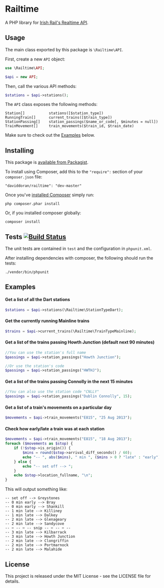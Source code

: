 # Railtime

A PHP library for [Irish Rail's Realtime API](http://api.irishrail.ie/realtime/).

## Usage

The main class exported by this package is `\Railtime\API`.

First, create a new `API` object:

```php
use \Railtime\API;

$api = new API;
```

Then, call the various API methods:

```php
$stations = $api->stations();
```

The `API` class exposes the following methods:

    Station[]           stations([$station_type])
    RunningTrain[]      current_trains([$train_type])
    StationPassing[]    station_passings($name_or_code[, $minutes = null])
    TrainMovement[]     train_movements($train_id, $train_date)

Make sure to check out the [Examples](#examples) below.

## Installing

This package is [available from Packagist](https://packagist.org/packages/daviddoran/railtime).

To install using Composer, add this to the `"require":` section of your `composer.json` file:

    "daviddoran/railtime": "dev-master"

Once you've [installed Composer](http://getcomposer.org/doc/00-intro.md#installation-nix) simply run:

    php composer.phar install

Or, if you installed composer globally:

    composer install

## Tests [![Build Status](https://api.travis-ci.org/daviddoran/php-railtime.png)](https://travis-ci.org/daviddoran/php-railtime)

The unit tests are contained in `test` and the configuration in `phpunit.xml`.

After installing dependencies with composer, the following should run the tests:

    ./vendor/bin/phpunit

## Examples

#### Get a list of all the Dart stations

```php
$stations = $api->stations(\Railtime\StationTypeDart);
```

#### Get the currently running Mainline trains

```php
$trains = $api->current_trains(\Railtime\TrainTypeMainline);
```

#### Get a list of the trains passing Howth Junction (default next 90 minutes)

```php
//You can use the station's full name
$passings = $api->station_passings("Howth Junction");

//Or use the station's code
$passings = $api->station_passings("HWTHJ");
```

#### Get a list of the trains passing Connolly in the next 15 minutes

```php
//You can also use the station code "CNLLY"
$passings = $api->station_passings("Dublin Connolly", 15);
```

#### Get a list of a train's movements on a particular day

```php
$movements = $api->train_movements("E815", "25 Aug 2013");
```

#### Check how early/late a train was at each station

```php
$movements = $api->train_movements("E815", "18 Aug 2013");
foreach ($movements as $stop) {
    if (!$stop->is_origin()) {
        $mins = round($stop->arrival_diff_seconds() / 60);
        echo "-- ", abs($mins), " min ", ($mins > 0 ? "late" : "early"), " --> ";
    } else {
        echo "-- set off --> ";
    }
    echo $stop->location_fullname, "\n";
}
```

This will output something like:

    -- set off --> Greystones
    -- 0 min early --> Bray
    -- 0 min early --> Shankill
    -- 1 min late --> Killiney
    -- 1 min late --> Dalkey
    -- 2 min late --> Glenageary
    -- 2 min late --> Sandycove
    -- ✂ -- ✂ -- snip -- ✂ -- ✂ --
    -- 3 min late --> Kilbarrack
    -- 3 min late --> Howth Junction
    -- 2 min late --> Clongriffin
    -- 2 min late --> Portmarnock
    -- 2 min late --> Malahide

## License

This project is released under the MIT License - see the LICENSE file for details.
